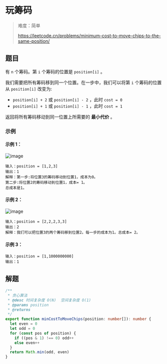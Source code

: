 # 玩筹码

> 难度：简单
>
> https://leetcode.cn/problems/minimum-cost-to-move-chips-to-the-same-position/

## 题目

有 `n` 个筹码。第 `i` 个筹码的位置是 `position[i]` 。

我们需要把所有筹码移到同一个位置。在一步中，我们可以将第 `i` 个筹码的位置从 `position[i]` 改变为:

- `position[i] + 2` 或 `position[i] - 2` ，此时 `cost = 0`
- `position[i] + 1` 或 `position[i] - 1` ，此时 `cost = 1`

返回将所有筹码移动到同一位置上所需要的 **最小代价** 。

### 示例

#### 示例 1：

![image](https://user-images.githubusercontent.com/54696834/177837452-7e505d9d-ddb0-40f4-87e7-c2639b388370.png)

```
输入：position = [1,2,3]
输出：1
解释：第一步:将位置3的筹码移动到位置1，成本为0。
第二步:将位置2的筹码移动到位置1，成本= 1。
总成本是1。
```

#### 示例 2：

![image](https://user-images.githubusercontent.com/54696834/177837470-c0622a31-c09e-4c87-8b3f-aadeec50cf04.png)

```
输入：position = [2,2,2,3,3]
输出：2
解释：我们可以把位置3的两个筹码移到位置2。每一步的成本为1。总成本= 2。
```

#### 示例 3：

```
输入：position = [1,1000000000]
输出：1
```

## 解题

```ts
/**
 * 贪心算法
 * @desc 时间复杂度 O(N)  空间复杂度 O(1)
 * @params position
 * @returns
 */
export function minCostToMoveChips(position: number[]): number {
  let even = 0
  let odd = 0
  for (const pos of position) {
    if ((pos & 1) !== 0) odd++
    else even++
  }
  return Math.min(odd, even)
}
```